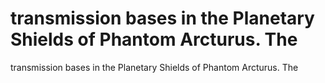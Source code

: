 # transmission bases in the Planetary Shields of Phantom Arcturus. The

transmission bases in the Planetary Shields of Phantom Arcturus. The